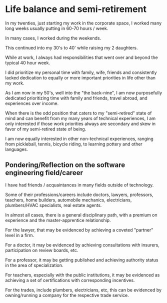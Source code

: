 
# Life balance and semi-retirement

In my twenties, just starting my work in the corporate space, I worked many long weeks usually putting in 60-70 hours / week.

In many cases, I worked during the weekends.

This continued into my 30's to 40' while raising my 2 daughters.

While at work, I always had responsibilities that went over and beyond the typical 40 hour week.

I did prioritize my personal time with family, wife, friends and consistently lacked dedication to equally or more important priorities in life other than my work.

As I am now in my 50's, well into the "the back-nine", I am now purposefully dedicated prioritizing time with family and friends, travel abroad, and experiences over income.

When there is the odd position that caters to my "semi-retired" state of mind and can benefit from my many years of technical experiences, I am only interested if those work priorities always are secondary and skew in favor of my semi-retired state of being.

I am now equally interested in other non-technical experiences, ranging from pickleball, tennis, bicycle riding, to learning pottery and other languages.

## Pondering/Reflection on the software engineering field/career

I have had friends / acquaintances in many fields outside of technology.

Some of their professions/careers include doctors, lawyers, professors, teachers, home builders, automobile mechanics, electricians, plumbers/HVAC specialists, real estate agents.  

In almost all cases, there is a general disciplinary path, with a premium on experience and the master-apprentice relationship.

For the lawyer, that may be evidenced by achieving a coveted "partner" level in a firm.

For a doctor, it may be evidenced by achieving consultations with insurers, participation on review boards, etc.

For a professor, it may be getting published and achieving authority status in the area of specialization.

For teachers, especially with the public institutions, it may be evidenced as achieving a set of certifications with corresponding incentives.

For the trades, include plumbers, electricians, etc, this can be evidenced by owning/running a company for the respective trade service. 

